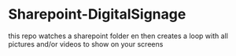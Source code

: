 # Sharepoint-DigitalSignage
this repo watches a sharepoint folder en then creates a loop with all pictures and/or videos to show on your screens
